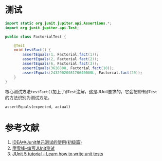 # 测试

```java
import static org.junit.jupiter.api.Assertions.*;
import org.junit.jupiter.api.Test;

public class FactorialTest {

    @Test
    void testFact() {
        assertEquals(1, Factorial.fact(1));
        assertEquals(2, Factorial.fact(2));
        assertEquals(6, Factorial.fact(3));
        assertEquals(3628800, Factorial.fact(10));
        assertEquals(2432902008176640000L, Factorial.fact(20));
    }
}
```

核心测试方法`testFact()`加上了`@Test`注解，这是JUnit要求的，它会把带有`@Test`的方法识别为测试方法。



 `assertEquals(expected, actual)` 









# 参考文献

1. [IDEA中Junit单元测试的使用(初级篇)](https://blog.csdn.net/qq_36568192/article/details/79857185) 
1.  [廖雪峰-编写JUnit测试](https://www.liaoxuefeng.com/wiki/1252599548343744/1304048154181666) 
1.   [JUnit 5 tutorial - Learn how to write unit tests](https://www.vogella.com/tutorials/JUnit/article.html#junitsetup) 